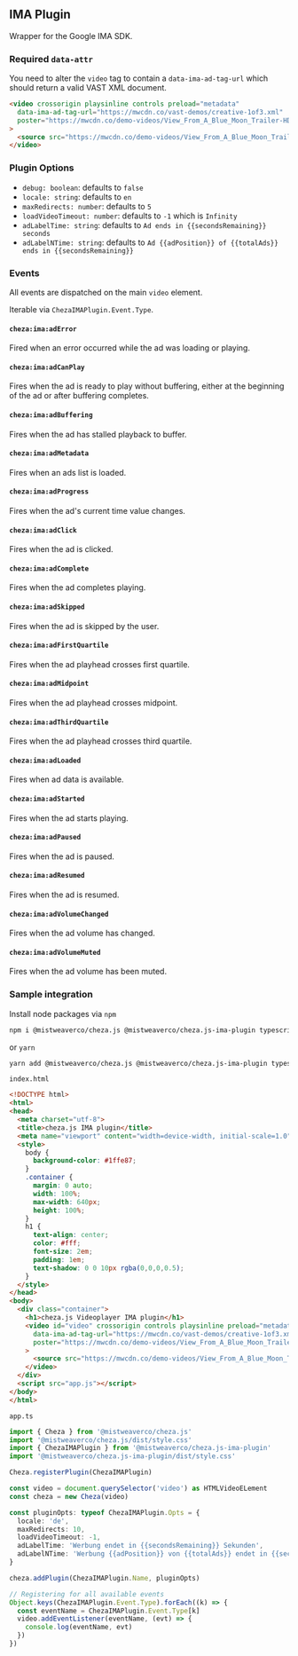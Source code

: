 ## IMA Plugin

Wrapper for the Google IMA SDK.

### Required `data-attr`

You need to alter the `video` tag to contain a `data-ima-ad-tag-url`
which should return a valid VAST XML document.

```html
<video crossorigin playsinline controls preload="metadata"
  data-ima-ad-tag-url="https://mwcdn.co/vast-demos/creative-1of3.xml"
  poster="https://mwcdn.co/demo-videos/View_From_A_Blue_Moon_Trailer-HD.jpg"
>
  <source src="https://mwcdn.co/demo-videos/View_From_A_Blue_Moon_Trailer-576p.mp4" type="video/mp4" />
</video>
```

### Plugin Options

 - `debug: boolean`: defaults to `false`
 - `locale: string`: defaults to `en`
 - `maxRedirects: number`: defaults to `5`
 - `loadVideoTimeout: number`: defaults to `-1` which is `Infinity`
 - `adLabelTime: string`: defaults to `Ad ends in {{secondsRemaining}} seconds`
 - `adLabelNTime: string`: defaults to `Ad {{adPosition}} of {{totalAds}} ends in {{secondsRemaining}}`

### Events

All events are dispatched on the main `video` element.

Iterable via `ChezaIMAPlugin.Event.Type`.

#### `cheza:ima:adError`

Fired when an error occurred while the ad was loading or playing.

#### `cheza:ima:adCanPlay`

Fires when the ad is ready to play without buffering, either at the beginning of the ad or after buffering completes.

#### `cheza:ima:adBuffering`

Fires when the ad has stalled playback to buffer.

#### `cheza:ima:adMetadata`

Fires when an ads list is loaded.

#### `cheza:ima:adProgress`

Fires when the ad's current time value changes.

#### `cheza:ima:adClick`

Fires when the ad is clicked.

#### `cheza:ima:adComplete`

Fires when the ad completes playing.

#### `cheza:ima:adSkipped`

Fires when the ad is skipped by the user.

#### `cheza:ima:adFirstQuartile`

Fires when the ad playhead crosses first quartile.

#### `cheza:ima:adMidpoint`

Fires when the ad playhead crosses midpoint.

#### `cheza:ima:adThirdQuartile`

Fires when the ad playhead crosses third quartile.

#### `cheza:ima:adLoaded`

Fires when ad data is available.

#### `cheza:ima:adStarted`

Fires when the ad starts playing.

#### `cheza:ima:adPaused`

Fires when the ad is paused.

#### `cheza:ima:adResumed`

Fires when the ad is resumed.

#### `cheza:ima:adVolumeChanged`

Fires when the ad volume has changed.

#### `cheza:ima:adVolumeMuted`

Fires when the ad volume has been muted.

### Sample integration

Install node packages via `npm`

```sh
npm i @mistweaverco/cheza.js @mistweaverco/cheza.js-ima-plugin typescript
```

or `yarn`

```sh
yarn add @mistweaverco/cheza.js @mistweaverco/cheza.js-ima-plugin typescript
```

`index.html`

```html
<!DOCTYPE html>
<html>
<head>
  <meta charset="utf-8">
  <title>cheza.js IMA plugin</title>
  <meta name="viewport" content="width=device-width, initial-scale=1.0" />
  <style>
    body {
      background-color: #1ffe87;
    }
    .container {
      margin: 0 auto;
      width: 100%;
      max-width: 640px;
      height: 100%;
    }
    h1 {
      text-align: center;
      color: #fff;
      font-size: 2em;
      padding: 1em;
      text-shadow: 0 0 10px rgba(0,0,0,0.5);
    }
  </style>
</head>
<body>
  <div class="container">
    <h1>cheza.js Videoplayer IMA plugin</h1>
    <video id="video" crossorigin controls playsinline preload="metadata"
      data-ima-ad-tag-url="https://mwcdn.co/vast-demos/creative-1of3.xml"
      poster="https://mwcdn.co/demo-videos/View_From_A_Blue_Moon_Trailer-HD.jpg"
    >
      <source src="https://mwcdn.co/demo-videos/View_From_A_Blue_Moon_Trailer-576p.mp4" type="video/mp4" />
    </video>
  </div>
  <script src="app.js"></script>
</body>
</html>
```

`app.ts`

```typescript
import { Cheza } from '@mistweaverco/cheza.js'
import '@mistweaverco/cheza.js/dist/style.css'
import { ChezaIMAPlugin } from '@mistweaverco/cheza.js-ima-plugin'
import '@mistweaverco/cheza.js-ima-plugin/dist/style.css'

Cheza.registerPlugin(ChezaIMAPlugin)

const video = document.querySelector('video') as HTMLVideoELement
const cheza = new Cheza(video)

const pluginOpts: typeof ChezaIMAPlugin.Opts = {
  locale: 'de',
  maxRedirects: 10,
  loadVideoTimeout: -1,
  adLabelTime: 'Werbung endet in {{secondsRemaining}} Sekunden',
  adLabelNTime: 'Werbung {{adPosition}} von {{totalAds}} endet in {{secondsRemaining}}s'
}

cheza.addPlugin(ChezaIMAPlugin.Name, pluginOpts)

// Registering for all available events
Object.keys(ChezaIMAPlugin.Event.Type).forEach((k) => {
  const eventName = ChezaIMAPlugin.Event.Type[k]
  video.addEventListener(eventName, (evt) => {
    console.log(eventName, evt)
  })
})
```

